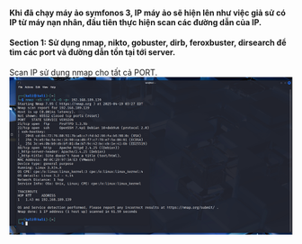 #### Khi đã chạy máy ảo symfonos 3, IP máy ảo sẽ hiện lên như việc giả sử có IP từ máy nạn nhân, đầu tiên thực hiện scan các đường dẫn của IP.

#### Section 1: **Sử dụng nmap, nikto, gobuster, dirb, feroxbuster, dirsearch để tìm các port và đường dẫn tồn tại tới server.**
  Scan IP sử dụng nmap cho tất cả PORT.
  ![SCAN PORT](image.png)


